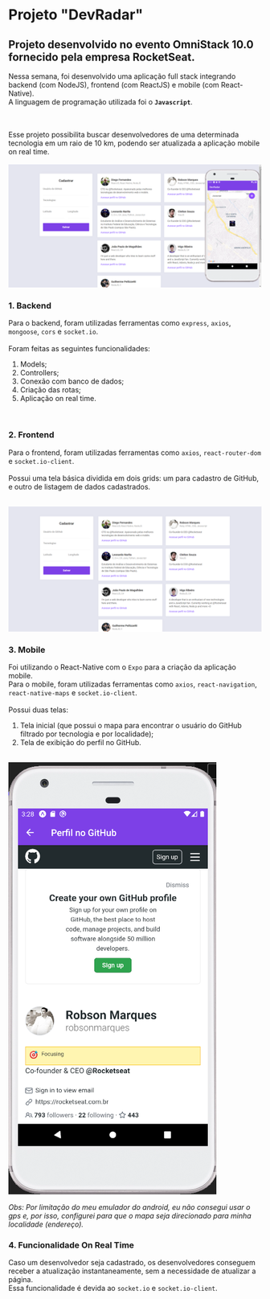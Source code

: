 # Projeto "DevRadar"

## Projeto desenvolvido no evento OmniStack 10.0 fornecido pela empresa RocketSeat.

Nessa semana, foi desenvolvido uma aplicação full stack integrando backend (com NodeJS), frontend (com ReactJS) e mobile (com React-Native). 
<br>
A linguagem de programação utilizada foi o **`Javascript`**.

<br>
<br>
Esse projeto possibilita buscar desenvolvedores de uma determinada tecnologia em um raio de 10 km, podendo ser atualizada a aplicação mobile on real time.

<br>
<br>
<img src="/backend/uploads/foto3.png">
<br>

### 1. Backend

Para o backend, foram utilizadas ferramentas como `express`, `axios`, `mongoose`, `cors` e `socket.io`.
<br>
<br>
Foram feitas as seguintes funcionalidades:
  1. Models;
  2. Controllers;
  3. Conexão com banco de dados;
  4. Criação das rotas;
  5. Aplicação on real time.

<br>

### 2. Frontend

Para o frontend, foram utilizadas ferramentas como `axios`, `react-router-dom` e `socket.io-client`. 
<br>
<br>
Possui uma tela básica dividida em dois grids: um para cadastro de GitHub, e outro de listagem de dados cadastrados.

<br>
<img src="/backend/uploads/foto1.png">
<br>

### 3. Mobile

Foi utilizando o React-Native com o `Expo` para a criação da aplicação mobile.
<br>
Para o mobile, foram utilizadas ferramentas como `axios`, `react-navigation`, `react-native-maps` e `socket.io-client`.
<br>
<br>
Possui duas telas:
  1. Tela inicial (que possui o mapa para encontrar o usuário do GitHub filtrado por tecnologia e por localidade);
  2. Tela de exibição do perfil no GitHub.

<br>
<img src="/backend/uploads/foto2.png">
<br>

_Obs: Por limitação do meu emulador do android, eu não consegui usar o gps e, por isso, configurei para que o mapa seja direcionado para minha localidade (endereço)._

### 4. Funcionalidade On Real Time

Caso um desenvolvedor seja cadastrado, os desenvolvedores conseguem receber a atualização instantaneamente, sem a necessidade de atualizar a página.
<br>
Essa funcionalidade é devida ao `socket.io` e `socket.io-client`.
